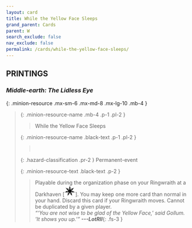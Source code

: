 ```yaml
---
layout: card
title: While the Yellow Face Sleeps
grand_parent: Cards
parent: W
search_exclude: false
nav_exclude: false
permalink: /cards/while-the-yellow-face-sleeps/
---
```


## PRINTINGS


### _Middle-earth: The Lidless Eye_

{: .minion-resource .mx-sm-6 .mx-md-8 .mx-lg-10 .mb-4 }
> {: .minion-resource-name .mb-4 .p-1 .pl-2 }
> > <div class="hazard-mp"></div>
> > <div class="card-name">While the Yellow Face Sleeps</div>
>
> {: .minion-resource-name .black-text .p-1 .pl-2 }
> > &nbsp;
>
> {: .hazard-classification .pr-2 }
> Permanent-event
>
> {: .minion-resource-text .black-text .p-2 }
> > Playable during the organization phase on your Ringwraith at a Darkhaven \[![](/assets/images/dark-haven.svg)]. You may keep one more card than normal in your hand. Discard this card if your Ringwraith moves. Cannot be duplicated by a given player.   <br>_“‘You are not wise to be glad of the Yellow Face,' said Gollum. 'It shows you up.’”_ ***---&#65279;LotRII***{: .fs-3 } 
> 
